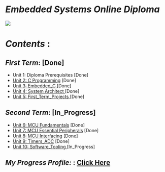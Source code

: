 # ***Embedded Systems Online Diploma***
![](https://user-images.githubusercontent.com/83795307/162638319-c9e93310-1390-4fad-8d5b-cbdae029b137.jpg)
 
# ***Contents*** :

## ***First Term***: [Done]

- Unit 1: Diploma Prerequisites [Done]
- [Unit 2: C Programming](https://github.com/alaawahba13/MasterEmbeddedSystems/tree/main/unit2_c) [Done] 
- [Unit 3: Embedded_C ](https://github.com/alaawahba13/MasterEmbeddedSystems/tree/main/unit3_EmbeddedC) [Done]
- [Unit 4: System Architect ](https://github.com/alaawahba13/MasterEmbeddedSystems/tree/main/unit4_SystemArchitect) [Done]
- [Unit 5: First_Term_Projects ](https://github.com/alaawahba13/MasterEmbeddedSystems/tree/main/unit5_FirstTermProjects) [Done] 

## ***Second Term***: [In_Progress]

- [Unit 6: MCU Fundamentals](https://github.com/alaawahba13/MasterEmbeddedSystems/tree/main/unit6_MCUFundmentals) [Done] 
- [Unit 7: MCU Essential Peripherals](https://github.com/alaawahba13/MasterEmbeddedSystems/tree/main/unit7_GPIO) [Done] 
- [Unit 8: MCU Interfacing](https://github.com/alaawahba13/MasterEmbeddedSystems/tree/main/unit8_Interfacing) [Done] 
- [Unit 9: Timers_ADC](https://github.com/alaawahba13/MasterEmbeddedSystems/tree/main/unit9_timers_adc) [Done]
- [Unit 10: Software_Tooling ](https://github.com/alaawahba13/MasterEmbeddedSystems/tree/main/unit9_timers_adc) [In_Progress] 



## ***My Progress Profile:*** : [Click Here](https://www.learn-in-depth.com/online-diploma/alaawahbaa13%40gmail.com)
